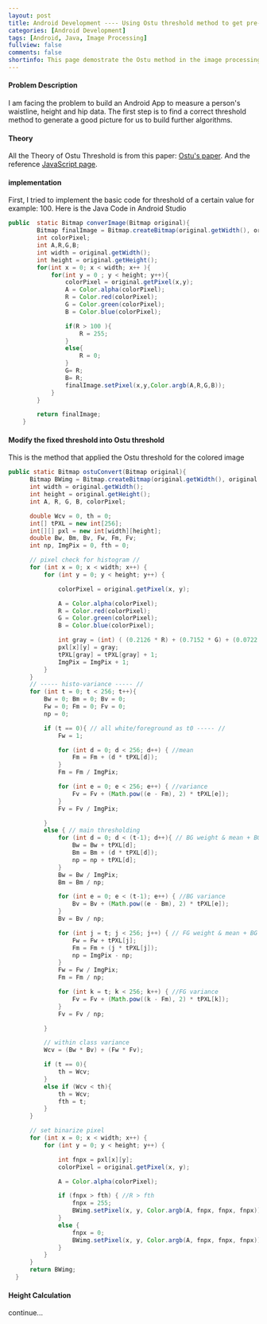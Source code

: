 ```yaml
---
layout: post
title: Android Development ---- Using Ostu threshold method to get pre-process image
categories: [Android Development]
tags: [Android, Java, Image Processing]
fullview: false
comments: false
shortinfo: This page demostrate the Ostu method in the image processing and Java implementation. Mixed with JavaScript code and MATLAB code.
---
```


#### Problem Description
I am facing the problem to build an Android App to measure a person's waistline, height and hip data. The first step is to find a correct threshold method to generate a good picture for us to build further algorithms.

#### Theory
All the Theory of Ostu Threshold is from this paper: [Ostu's paper](http://webserver2.tecgraf.puc-rio.br/~mgattass/cg/trbImg/Otsu.pdf). And the reference [JavaScript page](http://hipersayanx.blogspot.com/2016/08/otsu-threshold.html).

#### implementation
First, I tried to implement the basic code for threshold of a certain value for example: 100.
Here is the Java Code in Android Studio
```java
public  static Bitmap converImage(Bitmap original){
        Bitmap finalImage = Bitmap.createBitmap(original.getWidth(), original.getHeight(),original.getConfig());
        int colorPixel;
        int A,R,G,B;
        int width = original.getWidth();
        int height = original.getHeight();
        for(int x = 0; x < width; x++ ){
            for(int y = 0 ; y < height; y++){
                colorPixel = original.getPixel(x,y);
                A = Color.alpha(colorPixel);
                R = Color.red(colorPixel);
                G = Color.green(colorPixel);
                B = Color.blue(colorPixel);

                if(R > 100 ){
                    R = 255;
                }
                else{
                    R = 0;
                }
                G= R;
                B= R;
                finalImage.setPixel(x,y,Color.argb(A,R,G,B));
            }
        }

        return finalImage;
    }
```
#### Modify the fixed threshold into Ostu threshold
This is the method that applied the Ostu threshold for the colored image

```java
public static Bitmap ostuConvert(Bitmap original){
      Bitmap BWimg = Bitmap.createBitmap(original.getWidth(), original.getHeight(), original.getConfig());
      int width = original.getWidth();
      int height = original.getHeight();
      int A, R, G, B, colorPixel;

      double Wcv = 0, th = 0;
      int[] tPXL = new int[256];
      int[][] pxl = new int[width][height];
      double Bw, Bm, Bv, Fw, Fm, Fv;
      int np, ImgPix = 0, fth = 0;

      // pixel check for histogram //
      for (int x = 0; x < width; x++) {
          for (int y = 0; y < height; y++) {

              colorPixel = original.getPixel(x, y);

              A = Color.alpha(colorPixel);
              R = Color.red(colorPixel);
              G = Color.green(colorPixel);
              B = Color.blue(colorPixel);

              int gray = (int) ( (0.2126 * R) + (0.7152 * G) + (0.0722 * B) ); // (int) ( (0.299 * R) + (0.587 * G) + (0.114 * B) );
              pxl[x][y] = gray;
              tPXL[gray] = tPXL[gray] + 1;
              ImgPix = ImgPix + 1;
          }
      }
      // ----- histo-variance ----- //
      for (int t = 0; t < 256; t++){
          Bw = 0; Bm = 0; Bv = 0;
          Fw = 0; Fm = 0; Fv = 0;
          np = 0;

          if (t == 0){ // all white/foreground as t0 ----- //
              Fw = 1;

              for (int d = 0; d < 256; d++) { //mean
                  Fm = Fm + (d * tPXL[d]);
              }
              Fm = Fm / ImgPix;

              for (int e = 0; e < 256; e++) { //variance
                  Fv = Fv + (Math.pow((e - Fm), 2) * tPXL[e]);
              }
              Fv = Fv / ImgPix;

          }
          else { // main thresholding
              for (int d = 0; d < (t-1); d++){ // BG weight & mean + BG pixel
                  Bw = Bw + tPXL[d];
                  Bm = Bm + (d * tPXL[d]);
                  np = np + tPXL[d];
              }
              Bw = Bw / ImgPix;
              Bm = Bm / np;

              for (int e = 0; e < (t-1); e++) { //BG variance
                  Bv = Bv + (Math.pow((e - Bm), 2) * tPXL[e]);
              }
              Bv = Bv / np;

              for (int j = t; j < 256; j++) { // FG weight & mean + BG pixel
                  Fw = Fw + tPXL[j];
                  Fm = Fm + (j * tPXL[j]);
                  np = ImgPix - np;
              }
              Fw = Fw / ImgPix;
              Fm = Fm / np;

              for (int k = t; k < 256; k++) { //FG variance
                  Fv = Fv + (Math.pow((k - Fm), 2) * tPXL[k]);
              }
              Fv = Fv / np;

          }

          // within class variance
          Wcv = (Bw * Bv) + (Fw * Fv);

          if (t == 0){
              th = Wcv;
          }
          else if (Wcv < th){
              th = Wcv;
              fth = t;
          }
      }

      // set binarize pixel
      for (int x = 0; x < width; x++) {
          for (int y = 0; y < height; y++) {

              int fnpx = pxl[x][y];
              colorPixel = original.getPixel(x, y);

              A = Color.alpha(colorPixel);

              if (fnpx > fth) { //R > fth
                  fnpx = 255;
                  BWimg.setPixel(x, y, Color.argb(A, fnpx, fnpx, fnpx));
              }
              else {
                  fnpx = 0;
                  BWimg.setPixel(x, y, Color.argb(A, fnpx, fnpx, fnpx));
              }
          }
      }
      return BWimg;
  }
```

#### Height Calculation
continue...
